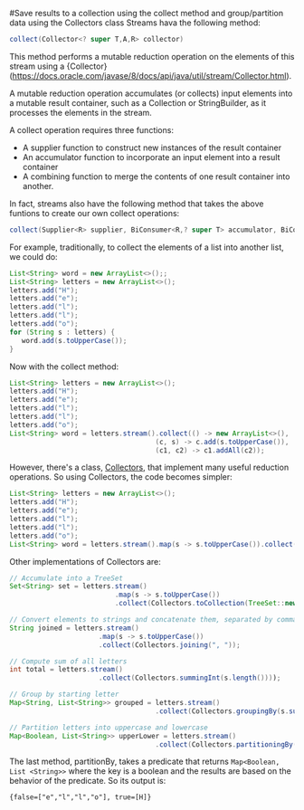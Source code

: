 #Save results to a collection using the collect method and group/partition data using the Collectors class
Streams hava the following method:
````java
collect(Collector<? super T,A,R> collector)
````
This method performs a mutable reduction operation on the elements of this stream using a {Collector}(https://docs.oracle.com/javase/8/docs/api/java/util/stream/Collector.html).

A mutable reduction operation accumulates (or collects) input elements into a mutable result container, such as a Collection or StringBuilder, as it processes the elements in the stream.

A collect operation requires three functions: 
* A supplier function to construct new instances of the result container
* An accumulator function to incorporate an input element into a result container
* A combining function to merge the contents of one result container into another.

In fact, streams also have the following method that takes the above funtions to create our own collect operations:
````java
collect(Supplier<R> supplier, BiConsumer<R,? super T> accumulator, BiConsumer<R,R> combiner)
````
For example, traditionally, to collect the elements of a list into another list, we could do:
````java
List<String> word = new ArrayList<>();;
List<String> letters = new ArrayList<>();
letters.add("H");
letters.add("e");
letters.add("l");
letters.add("l");
letters.add("o");
for (String s : letters) {
   word.add(s.toUpperCase());
}
````
Now with the collect method:
````java
List<String> letters = new ArrayList<>();
letters.add("H");
letters.add("e");
letters.add("l");
letters.add("l");
letters.add("o");
List<String> word = letters.stream().collect(() -> new ArrayList<>(),
                                    (c, s) -> c.add(s.toUpperCase()),
                                    (c1, c2) -> c1.addAll(c2));
````

However, there's a class, [Collectors](https://docs.oracle.com/javase/8/docs/api/java/util/stream/Collectors.html), that implement many useful reduction operations. So using Collectors, the code becomes simpler:
````java
List<String> letters = new ArrayList<>();
letters.add("H");
letters.add("e");
letters.add("l");
letters.add("l");
letters.add("o");
List<String> word = letters.stream().map(s -> s.toUpperCase()).collect(Collectors.toList());
````

Other implementations of Collectors are:
````java
// Accumulate into a TreeSet
Set<String> set = letters.stream()
                          .map(s -> s.toUpperCase())
                          .collect(Collectors.toCollection(TreeSet::new));

// Convert elements to strings and concatenate them, separated by commas
String joined = letters.stream()
                      .map(s -> s.toUpperCase())
                      .collect(Collectors.joining(", "));

// Compute sum of all letters
int total = letters.stream()
                      .collect(Collectors.summingInt(s.length())));

// Group by starting letter
Map<String, List<String>> grouped = letters.stream()
                                    .collect(Collectors.groupingBy(s.substring(0,1)));

// Partition letters into uppercase and lowercase
Map<Boolean, List<String>> upperLower = letters.stream()
                                    .collect(Collectors.partitioningBy(s -> Character.isUpperCase(s.codePointAt(0))));

````
The last method, partitionBy, takes a predicate that returns `Map<Boolean, List <String>>` where the key is a boolean and the results are based on the behavior of the predicate. So its output is:
````
{false=["e","l","l","o"], true=[H]}
````
